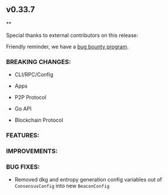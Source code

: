 ## v0.33.7


\*\*

Special thanks to external contributors on this release:

Friendly reminder, we have a [bug bounty program](https://hackerone.com/tendermint).

### BREAKING CHANGES:

- CLI/RPC/Config

- Apps

- P2P Protocol

- Go API

- Blockchain Protocol

### FEATURES:



### IMPROVEMENTS:


### BUG FIXES:
 - Removed dkg and entropy generation config variables out of `ConsensusConfig` into new `BeaconConfig`
